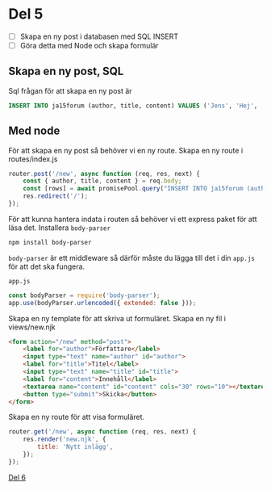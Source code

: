 # Del 5

- [ ] Skapa en ny post i databasen med SQL INSERT
- [ ] Göra detta med Node och skapa formulär
## Skapa en ny post, SQL

Sql frågan för att skapa en ny post är

```sql
INSERT INTO ja15forum (author, title, content) VALUES ('Jens', 'Hej', 'Detta är ett test');
```

## Med node

För att skapa en ny post så behöver vi en ny route. Skapa en ny route i routes/index.js

```js
router.post('/new', async function (req, res, next) {
    const { author, title, content } = req.body;
    const [rows] = await promisePool.query("INSERT INTO ja15forum (author, title, content) VALUES (?, ?, ?)", [author, title, content]);
    res.redirect('/');
});
```

För att kunna hantera indata i routen så behöver vi ett express paket för att läsa det. Installera `body-parser`

```bash
npm install body-parser
```

`body-parser` är ett middleware så därför måste du lägga till det i din `app.js` för att det ska fungera.

`app.js`
```js
const bodyParser = require('body-parser');
app.use(bodyParser.urlencoded({ extended: false }));
```

Skapa en ny template för att skriva ut formuläret. Skapa en ny fil i views/new.njk

```html
<form action="/new" method="post">
    <label for="author">Författare</label>
    <input type="text" name="author" id="author">
    <label for="title">Titel</label>
    <input type="text" name="title" id="title">
    <label for="content">Innehåll</label>
    <textarea name="content" id="content" cols="30" rows="10"></textarea>
    <button type="submit">Skicka</button>
</form>
```

Skapa en ny route för att visa formuläret.

```js
router.get('/new', async function (req, res, next) {
    res.render('new.njk', {
        title: 'Nytt inlägg',
    });
});
```

[Del 6](part-6.md)